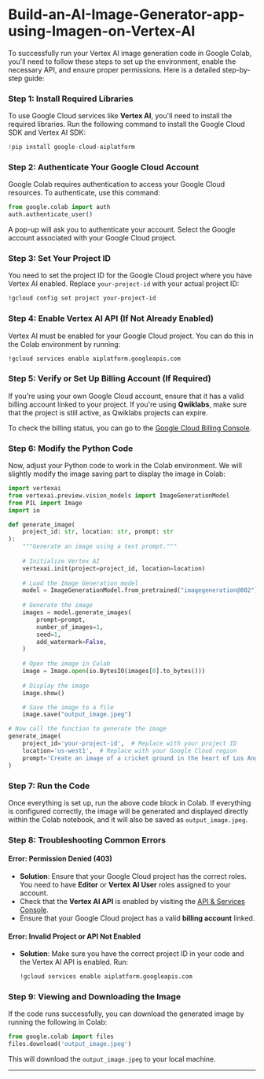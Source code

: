 # Build-an-AI-Image-Generator-app-using-Imagen-on-Vertex-AI
To successfully run your Vertex AI image generation code in Google Colab, you'll need to follow these steps to set up the environment, enable the necessary API, and ensure proper permissions. Here is a detailed step-by-step guide:

### Step 1: Install Required Libraries

To use Google Cloud services like **Vertex AI**, you'll need to install the required libraries. Run the following command to install the Google Cloud SDK and Vertex AI SDK:

```python
!pip install google-cloud-aiplatform
```

### Step 2: Authenticate Your Google Cloud Account

Google Colab requires authentication to access your Google Cloud resources. To authenticate, use this command:

```python
from google.colab import auth
auth.authenticate_user()
```

A pop-up will ask you to authenticate your account. Select the Google account associated with your Google Cloud project.

### Step 3: Set Your Project ID

You need to set the project ID for the Google Cloud project where you have Vertex AI enabled. Replace `your-project-id` with your actual project ID:

```bash
!gcloud config set project your-project-id
```

### Step 4: Enable Vertex AI API (If Not Already Enabled)

Vertex AI must be enabled for your Google Cloud project. You can do this in the Colab environment by running:

```bash
!gcloud services enable aiplatform.googleapis.com
```

### Step 5: Verify or Set Up Billing Account (If Required)

If you're using your own Google Cloud account, ensure that it has a valid billing account linked to your project. If you're using **Qwiklabs**, make sure that the project is still active, as Qwiklabs projects can expire.

To check the billing status, you can go to the [Google Cloud Billing Console](https://console.cloud.google.com/billing).

### Step 6: Modify the Python Code

Now, adjust your Python code to work in the Colab environment. We will slightly modify the image saving part to display the image in Colab:

```python
import vertexai
from vertexai.preview.vision_models import ImageGenerationModel
from PIL import Image
import io

def generate_image(
    project_id: str, location: str, prompt: str
):
    """Generate an image using a text prompt."""
    
    # Initialize Vertex AI
    vertexai.init(project=project_id, location=location)
    
    # Load the Image Generation model
    model = ImageGenerationModel.from_pretrained("imagegeneration@002")
    
    # Generate the image
    images = model.generate_images(
        prompt=prompt,
        number_of_images=1,
        seed=1,
        add_watermark=False,
    )
    
    # Open the image in Colab
    image = Image.open(io.BytesIO(images[0].to_bytes()))
    
    # Display the image
    image.show()

    # Save the image to a file
    image.save("output_image.jpeg")

# Now call the function to generate the image
generate_image(
    project_id='your-project-id',  # Replace with your project ID
    location='us-west1',  # Replace with your Google Cloud region
    prompt='Create an image of a cricket ground in the heart of Los Angeles',
)
```

### Step 7: Run the Code

Once everything is set up, run the above code block in Colab. If everything is configured correctly, the image will be generated and displayed directly within the Colab notebook, and it will also be saved as `output_image.jpeg`.

### Step 8: Troubleshooting Common Errors

#### **Error: Permission Denied (403)**
- **Solution**: Ensure that your Google Cloud project has the correct roles. You need to have **Editor** or **Vertex AI User** roles assigned to your account.
- Check that the **Vertex AI API** is enabled by visiting the [API & Services Console](https://console.cloud.google.com/apis).
- Ensure that your Google Cloud project has a valid **billing account** linked.

#### **Error: Invalid Project or API Not Enabled**
- **Solution**: Make sure you have the correct project ID in your code and the Vertex AI API is enabled. Run:

  ```bash
  !gcloud services enable aiplatform.googleapis.com
  ```

### Step 9: Viewing and Downloading the Image

If the code runs successfully, you can download the generated image by running the following in Colab:

```python
from google.colab import files
files.download('output_image.jpeg')
```

This will download the `output_image.jpeg` to your local machine.

---





